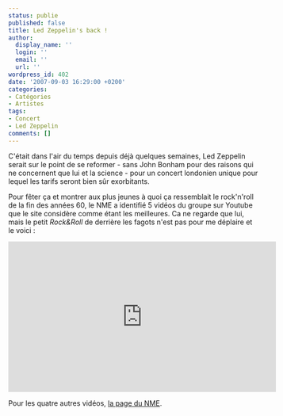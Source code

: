 ```yaml
---
status: publie
published: false
title: Led Zeppelin's back !
author:
  display_name: ''
  login: ''
  email: ''
  url: ''
wordpress_id: 402
date: '2007-09-03 16:29:00 +0200'
categories:
- Catégories
- Artistes
tags:
- Concert
- Led Zeppelin
comments: []
---
```

C'était dans l'air du temps depuis déjà quelques semaines, Led Zeppelin serait sur le point de se reformer - sans John Bonham pour des raisons qui ne concernent que lui et la science - pour un concert londonien unique pour lequel les tarifs seront bien sûr exorbitants.

Pour fêter ça et montrer aux plus jeunes à quoi ça ressemblait le rock'n'roll de la fin des années 60, le NME a identifié 5 vidéos du groupe sur Youtube que le site considère comme étant les meilleures. Ca ne regarde que lui, mais le petit *Rock&Roll* de derrière les fagots n'est pas pour me déplaire et le voici :

<iframe width="540" height="304" src="http://www.youtube.com/embed/FfgjJhh3U3A" frameborder="0" allowfullscreen></iframe>

Pour les quatre autres vidéos, <a href="http://www.nme.com/blog/index.php?blog=10&title=led_zeppelin_top_5_youtube_moments&more=1&c=1&tb=1&pb=1">la  page du NME</a>.
